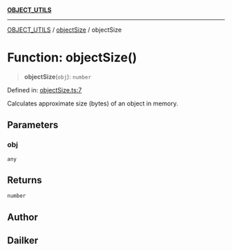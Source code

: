 [**OBJECT_UTILS**](../../README.md)

***

[OBJECT_UTILS](../../README.md) / [objectSize](../README.md) / objectSize

# Function: objectSize()

> **objectSize**(`obj`): `number`

Defined in: [objectSize.ts:7](https://github.com/dailker/everyutil/blob/c1119b9befc384594ad07b4277ef37c36f79d0c2/src/object/objectSize.ts#L7)

Calculates approximate size (bytes) of an object in memory.

## Parameters

### obj

`any`

## Returns

`number`

## Author

## Dailker
